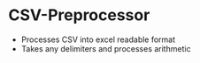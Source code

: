 # CSV-Preprocessor
- Processes CSV into excel readable format
- Takes any delimiters and processes arithmetic
